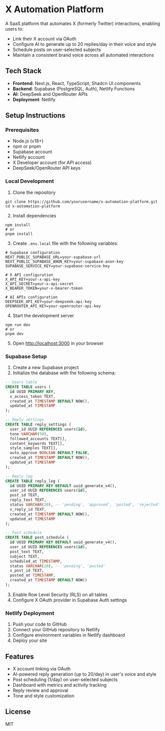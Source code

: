 # X Automation Platform

A SaaS platform that automates X (formerly Twitter) interactions, enabling users to:
- Link their X account via OAuth
- Configure AI to generate up to 20 replies/day in their voice and style
- Schedule posts on user-selected subjects
- Maintain a consistent brand voice across all automated interactions

## Tech Stack

- **Frontend**: Next.js, React, TypeScript, Shadcn UI components
- **Backend**: Supabase (PostgreSQL, Auth), Netlify Functions
- **AI**: DeepSeek and OpenRouter APIs
- **Deployment**: Netlify

## Setup Instructions

### Prerequisites

- Node.js (v18+)
- npm or pnpm
- Supabase account
- Netlify account
- X Developer account (for API access)
- DeepSeek/OpenRouter API keys

### Local Development

1. Clone the repository
```
git clone https://github.com/yourusername/x-automation-platform.git
cd x-automation-platform
```

2. Install dependencies
```
npm install
# or
pnpm install
```

3. Create `.env.local` file with the following variables:
```
# Supabase configuration
NEXT_PUBLIC_SUPABASE_URL=your-supabase-url
NEXT_PUBLIC_SUPABASE_ANON_KEY=your-supabase-anon-key
SUPABASE_SERVICE_KEY=your-supabase-service-key

# X API configuration
X_API_KEY=your-x-api-key
X_API_SECRET=your-x-api-secret
X_BEARER_TOKEN=your-x-bearer-token

# AI APIs configuration
DEEPSEEK_API_KEY=your-deepseek-api-key
OPENROUTER_API_KEY=your-openrouter-api-key
```

4. Start the development server
```
npm run dev
# or
pnpm dev
```

5. Open [http://localhost:3000](http://localhost:3000) in your browser

### Supabase Setup

1. Create a new Supabase project
2. Initialize the database with the following schema:

```sql
-- Users table
CREATE TABLE users (
  id UUID PRIMARY KEY,
  x_access_token TEXT,
  created_at TIMESTAMP DEFAULT NOW(),
  updated_at TIMESTAMP
);

-- Reply settings
CREATE TABLE reply_settings (
  user_id UUID REFERENCES users(id),
  tone VARCHAR(50),
  followed_accounts TEXT[],
  content_keywords TEXT[],
  style_samples TEXT[],
  auto_approve BOOLEAN DEFAULT FALSE,
  created_at TIMESTAMP DEFAULT NOW(),
  updated_at TIMESTAMP
);

-- Reply log
CREATE TABLE reply_log (
  id UUID PRIMARY KEY DEFAULT uuid_generate_v4(),
  user_id UUID REFERENCES users(id),
  post_id TEXT,
  reply_text TEXT,
  status VARCHAR(20), -- 'pending', 'approved', 'posted', 'rejected'
  x_reply_id TEXT,
  created_at TIMESTAMP DEFAULT NOW(),
  updated_at TIMESTAMP
);

-- Post schedule
CREATE TABLE post_schedule (
  id UUID PRIMARY KEY DEFAULT uuid_generate_v4(),
  user_id UUID REFERENCES users(id),
  post_text TEXT,
  subject TEXT,
  scheduled_at TIMESTAMP,
  status VARCHAR(20), -- 'pending', 'posted'
  x_post_id TEXT,
  posted_at TIMESTAMP,
  created_at TIMESTAMP DEFAULT NOW()
);
```

3. Enable Row Level Security (RLS) on all tables
4. Configure X OAuth provider in Supabase Auth settings

### Netlify Deployment

1. Push your code to GitHub
2. Connect your GitHub repository to Netlify
3. Configure environment variables in Netlify dashboard
4. Deploy your site

## Features

- X account linking via OAuth
- AI-powered reply generation (up to 20/day) in user's voice and style
- Post scheduling (1/day) on user-selected subjects
- Dashboard with metrics and activity tracking
- Reply review and approval
- Tone and style customization

## License

MIT 